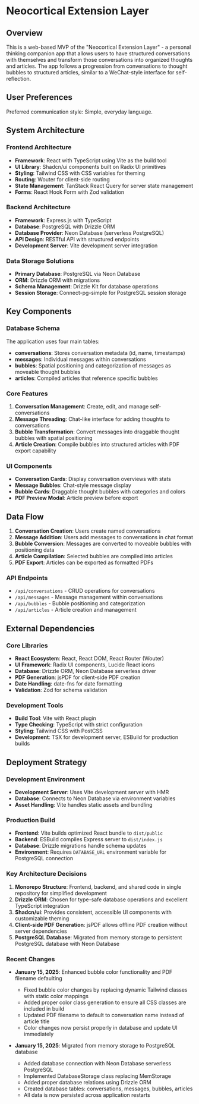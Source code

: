 # Neocortical Extension Layer

## Overview

This is a web-based MVP of the "Neocortical Extension Layer" - a personal thinking companion app that allows users to have structured conversations with themselves and transform those conversations into organized thoughts and articles. The app follows a progression from conversations to thought bubbles to structured articles, similar to a WeChat-style interface for self-reflection.

## User Preferences

Preferred communication style: Simple, everyday language.

## System Architecture

### Frontend Architecture
- **Framework**: React with TypeScript using Vite as the build tool
- **UI Library**: Shadcn/ui components built on Radix UI primitives
- **Styling**: Tailwind CSS with CSS variables for theming
- **Routing**: Wouter for client-side routing
- **State Management**: TanStack React Query for server state management
- **Forms**: React Hook Form with Zod validation

### Backend Architecture
- **Framework**: Express.js with TypeScript
- **Database**: PostgreSQL with Drizzle ORM
- **Database Provider**: Neon Database (serverless PostgreSQL)
- **API Design**: RESTful API with structured endpoints
- **Development Server**: Vite development server integration

### Data Storage Solutions
- **Primary Database**: PostgreSQL via Neon Database
- **ORM**: Drizzle ORM with migrations
- **Schema Management**: Drizzle Kit for database operations
- **Session Storage**: Connect-pg-simple for PostgreSQL session storage

## Key Components

### Database Schema
The application uses four main tables:
- **conversations**: Stores conversation metadata (id, name, timestamps)
- **messages**: Individual messages within conversations
- **bubbles**: Spatial positioning and categorization of messages as moveable thought bubbles
- **articles**: Compiled articles that reference specific bubbles

### Core Features
1. **Conversation Management**: Create, edit, and manage self-conversations
2. **Message Threading**: Chat-like interface for adding thoughts to conversations
3. **Bubble Transformation**: Convert messages into draggable thought bubbles with spatial positioning
4. **Article Creation**: Compile bubbles into structured articles with PDF export capability

### UI Components
- **Conversation Cards**: Display conversation overviews with stats
- **Message Bubbles**: Chat-style message display
- **Bubble Cards**: Draggable thought bubbles with categories and colors
- **PDF Preview Modal**: Article preview before export

## Data Flow

1. **Conversation Creation**: Users create named conversations
2. **Message Addition**: Users add messages to conversations in chat format
3. **Bubble Conversion**: Messages are converted to moveable bubbles with positioning data
4. **Article Compilation**: Selected bubbles are compiled into articles
5. **PDF Export**: Articles can be exported as formatted PDFs

### API Endpoints
- `/api/conversations` - CRUD operations for conversations
- `/api/messages` - Message management within conversations
- `/api/bubbles` - Bubble positioning and categorization
- `/api/articles` - Article creation and management

## External Dependencies

### Core Libraries
- **React Ecosystem**: React, React DOM, React Router (Wouter)
- **UI Framework**: Radix UI components, Lucide React icons
- **Database**: Drizzle ORM, Neon Database serverless driver
- **PDF Generation**: jsPDF for client-side PDF creation
- **Date Handling**: date-fns for date formatting
- **Validation**: Zod for schema validation

### Development Tools
- **Build Tool**: Vite with React plugin
- **Type Checking**: TypeScript with strict configuration
- **Styling**: Tailwind CSS with PostCSS
- **Development**: TSX for development server, ESBuild for production builds

## Deployment Strategy

### Development Environment
- **Development Server**: Uses Vite development server with HMR
- **Database**: Connects to Neon Database via environment variables
- **Asset Handling**: Vite handles static assets and bundling

### Production Build
- **Frontend**: Vite builds optimized React bundle to `dist/public`
- **Backend**: ESBuild compiles Express server to `dist/index.js`
- **Database**: Drizzle migrations handle schema updates
- **Environment**: Requires `DATABASE_URL` environment variable for PostgreSQL connection

### Key Architecture Decisions

1. **Monorepo Structure**: Frontend, backend, and shared code in single repository for simplified development
2. **Drizzle ORM**: Chosen for type-safe database operations and excellent TypeScript integration
3. **Shadcn/ui**: Provides consistent, accessible UI components with customizable theming
4. **Client-side PDF Generation**: jsPDF allows offline PDF creation without server dependencies
5. **PostgreSQL Database**: Migrated from memory storage to persistent PostgreSQL database with Neon Database

### Recent Changes

- **January 15, 2025**: Enhanced bubble color functionality and PDF filename defaulting
  - Fixed bubble color changes by replacing dynamic Tailwind classes with static color mappings
  - Added proper color class generation to ensure all CSS classes are included in build
  - Updated PDF filename to default to conversation name instead of article title
  - Color changes now persist properly in database and update UI immediately

- **January 15, 2025**: Migrated from memory storage to PostgreSQL database
  - Added database connection with Neon Database serverless PostgreSQL
  - Implemented DatabaseStorage class replacing MemStorage
  - Added proper database relations using Drizzle ORM
  - Created database tables: conversations, messages, bubbles, articles
  - All data is now persisted across application restarts